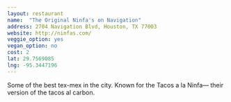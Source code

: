 ```yaml
---
layout: restaurant
name:  "The Original Ninfa's on Navigation"
address: 2704 Navigation Blvd, Houston, TX 77003
website: http://ninfas.com/
veggie_option: yes
vegan_option: no
cost: 2
lat: 29.7569085
lng: -95.3447196
---
```


Some of the best tex-mex in the city. Known for the Tacos a la Ninfa— their version of the tacos al carbon.
